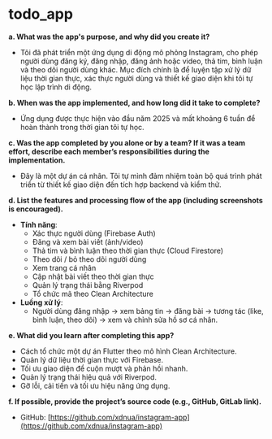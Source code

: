 # todo_app

**a. What was the app's purpose, and why did you create it?**  
- Tôi đã phát triển một ứng dụng di động mô phỏng Instagram, cho phép người dùng đăng ký, đăng nhập, đăng ảnh hoặc video, thả tim, bình luận và theo dõi người dùng khác. Mục đích chính là để luyện tập xử lý dữ liệu thời gian thực, xác thực người dùng và thiết kế giao diện khi tôi tự học lập trình di động.

**b. When was the app implemented, and how long did it take to complete?**  
- Ứng dụng được thực hiện vào đầu năm 2025 và mất khoảng 6 tuần để hoàn thành trong thời gian tôi tự học.

**c. Was the app completed by you alone or by a team? If it was a team effort, describe each member’s responsibilities during the implementation.**  
- Đây là một dự án cá nhân. Tôi tự mình đảm nhiệm toàn bộ quá trình phát triển từ thiết kế giao diện đến tích hợp backend và kiểm thử.

**d. List the features and processing flow of the app (including screenshots is encouraged).**  
- **Tính năng**:
    - Xác thực người dùng (Firebase Auth)
    - Đăng và xem bài viết (ảnh/video)
    - Thả tim và bình luận theo thời gian thực (Cloud Firestore)
    - Theo dõi / bỏ theo dõi người dùng
    - Xem trang cá nhân
    - Cập nhật bài viết theo thời gian thực
    - Quản lý trạng thái bằng Riverpod
    - Tổ chức mã theo Clean Architecture  
- **Luồng xử lý**:
    - Người dùng đăng nhập -> xem bảng tin -> đăng bài -> tương tác (like, bình luận, theo dõi) -> xem và chỉnh sửa hồ sơ cá nhân.

**e. What did you learn after completing this app?**  
- Cách tổ chức một dự án Flutter theo mô hình Clean Architecture.
- Quản lý dữ liệu thời gian thực với Firebase.
- Tối ưu giao diện để cuộn mượt và phản hồi nhanh.
- Quản lý trạng thái hiệu quả với Riverpod.
- Gỡ lỗi, cải tiến và tối ưu hiệu năng ứng dụng.

**f. If possible, provide the project’s source code (e.g., GitHub, GitLab link).**  
- GitHub: [https://github.com/xdnua/instagram-app](https://github.com/xdnua/instagram-app)
